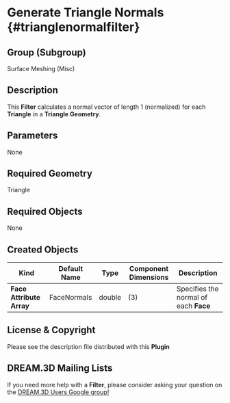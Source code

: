 Generate Triangle Normals {#trianglenormalfilter}
============

## Group (Subgroup) ##
Surface Meshing (Misc)

## Description ##
This **Filter** calculates a normal vector of length 1 (normalized) for each **Triangle** in a **Triangle Geometry**.

## Parameters ##
None

## Required Geometry ##
Triangle

## Required Objects ##
None

## Created Objects ##
| Kind | Default Name | Type | Component Dimensions | Description |
|------|--------------|-------------|---------|-----|
| **Face Attribute Array**  | FaceNormals | double | (3) | Specifies the normal of each **Face** |


## License & Copyright ##

Please see the description file distributed with this **Plugin**

## DREAM.3D Mailing Lists ##

If you need more help with a **Filter**, please consider asking your question on the [DREAM.3D Users Google group!](https://groups.google.com/forum/?hl=en#!forum/dream3d-users)


